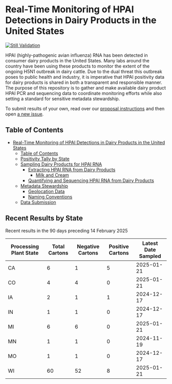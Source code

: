 # Real-Time Monitoring of HPAI Detections in Dairy Products in the United States

[![Still Validation](https://github.com/dholab/dairy-hpai-monitoring/actions/workflows/validate.yml/badge.svg)](https://github.com/dholab/dairy-hpai-monitoring/actions/workflows/validate.yml)

HPAI (highly-pathogenic avian influenza) RNA has been detected in consumer dairy products in the United States. Many labs around the country have been using these products to monitor the extent of the ongoing H5N1 outbreak in dairy cattle. Due to the dual threat this outbreak poses to public health and industry, it is imperative that HPAI positivity data for dairy products is shared in both a transparent and responsible manner. The purpose of this repository is to gather and make available dairy product HPAI PCR and sequencing data to coordinate monitoring efforts while also setting a standard for sensitive metadata stewardship.

To submit results of your own, read over our [proposal instructions](docs/proposal_instructions.md) and then open [a new issue](https://github.com/dholab/dairy-hpai-monitoring/issues/new).

## Table of Contents

- [Real-Time Monitoring of HPAI Detections in Dairy Products in the United States](#real-time-monitoring-of-hpai-detections-in-dairy-products-in-the-united-states)
  - [Table of Contents](#table-of-contents)
  - [Positivity Tally by State](#positivity-tally-by-state)
  - [Sampling Dairy Products for HPAI RNA](#sampling-dairy-products-for-hpai-rna)
    - [Extracting HPAI RNA from Dairy Products](#extracting-hpai-rna-from-dairy-products)
      - [Milk and Cream](#milk-and-cream)
    - [Quantifying and Sequencing HPAI RNA from Dairy Products](#quantifying-and-sequencing-hpai-rna-from-dairy-products)
  - [Metadata Stewardship](#metadata-stewardship)
    - [Geolocation Data](#geolocation-data)
    - [Naming Conventions](#naming-conventions)
  - [Data Submission](#data-submission)

## Recent Results by State

Recent results in the 90 days preceding 14 February 2025

Processing Plant State  |  Total Cartons  |  Negative Cartons  |  Positive Cartons  |  Latest Date Sampled
------------------------|-----------------|--------------------|--------------------|---------------------
CA                      |  6              |  1                 |  5                 |  2025-01-21
CO                      |  4              |  4                 |  0                 |  2025-01-21
IA                      |  2              |  1                 |  1                 |  2024-12-17
IN                      |  1              |  1                 |  0                 |  2024-12-17
MI                      |  6              |  6                 |  0                 |  2025-01-21
MN                      |  1              |  1                 |  0                 |  2024-11-19
MO                      |  1              |  1                 |  0                 |  2024-12-17
WI                      |  60             |  52                |  8                 |  2025-01-21
